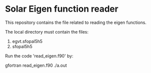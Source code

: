 # Solar Eigen function reader

This repository contains the file related to reading the eigen functions.

The local directory must contain the files: 

1. egvt.sfopal5h5
2. sfopal5h5

Run the code 'read_eigen.f90' by:

gfortran read_eigen.f90
./a.out
